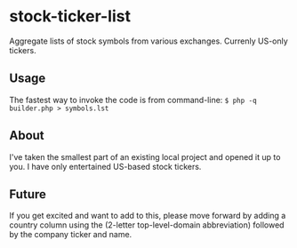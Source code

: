 stock-ticker-list
=================

Aggregate lists of stock symbols from various exchanges. Currenly US-only tickers.


Usage
-----

The fastest way to invoke the code is from command-line:
`$ php -q builder.php > symbols.lst`


About
-----

I've taken the smallest part of an existing local project and opened it up to you. I have only entertained US-based stock tickers.


Future
------

If you get excited and want to add to this, please move forward by adding a country column using the (2-letter top-level-domain abbreviation) followed by the company ticker and name.

